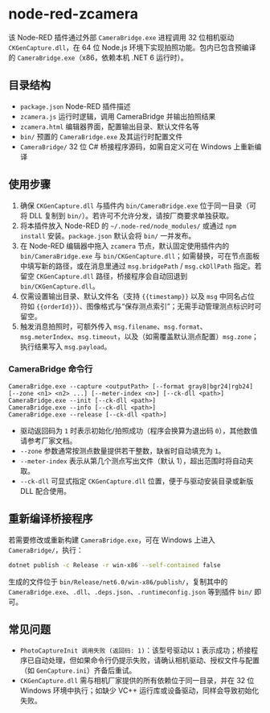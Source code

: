 # node-red-zcamera

该 Node-RED 插件通过外部 `CameraBridge.exe` 进程调用 32 位相机驱动 `CKGenCapture.dll`，在 64 位 Node.js 环境下实现拍照功能。包内已包含预编译的 `CameraBridge.exe`（x86，依赖本机 .NET 6 运行时）。

## 目录结构

- `package.json` Node-RED 插件描述
- `zcamera.js` 运行时逻辑，调用 CameraBridge 并输出拍照结果
- `zcamera.html` 编辑器界面，配置输出目录、默认文件名等
- `bin/` 预置的 `CameraBridge.exe` 及其运行时配置文件
- `CameraBridge/` 32 位 C# 桥接程序源码，如需自定义可在 Windows 上重新编译

## 使用步骤

1. 确保 `CKGenCapture.dll` 与插件内 `bin/CameraBridge.exe` 位于同一目录（可将 DLL 复制到 `bin/`）。若许可不允许分发，请按厂商要求单独获取。
2. 将本插件放入 Node-RED 的 `~/.node-red/node_modules/` 或通过 `npm install` 安装。`package.json` 默认会将 `bin/` 一并发布。
3. 在 Node-RED 编辑器中拖入 `zcamera` 节点，默认固定使用插件内的 `bin/CameraBridge.exe` 与 `bin/CKGenCapture.dll`；如需替换，可在节点面板中填写新的路径，或在消息里通过 `msg.bridgePath` / `msg.ckDllPath` 指定。若留空 `CKGenCapture.dll` 路径，桥接程序会自动回退到 `bin/CKGenCapture.dll`。
4. 仅需设置输出目录、默认文件名（支持 `{{timestamp}}` 以及 `msg` 中同名占位符如 `{{orderId}}`）、图像格式与“保存测点索引”；无需手动管理测点标识时可留空。
5. 触发消息拍照时，可额外传入 `msg.filename`、`msg.format`、`msg.meterIndex`、`msg.timeout`，以及（如需覆盖默认测点配置）`msg.zone`；执行结果写入 `msg.payload`。

### CameraBridge 命令行

```text
CameraBridge.exe --capture <outputPath> [--format gray8|bgr24|rgb24] [--zone <n1> <n2> ...] [--meter-index <n>] [--ck-dll <path>]
CameraBridge.exe --init [--ck-dll <path>]
CameraBridge.exe --info [--ck-dll <path>]
CameraBridge.exe --release [--ck-dll <path>]
```

- 驱动返回码为 `1` 时表示初始化/拍照成功（程序会换算为退出码 `0`），其他数值请参考厂家文档。
- `--zone` 参数通常按测点数量提供若干整数，缺省时自动填充为 `1`。
- `--meter-index` 表示从第几个测点写出文件（默认 1），超出范围时将自动夹取。
- `--ck-dll` 可显式指定 `CKGenCapture.dll` 位置，便于与驱动安装目录或新版 DLL 配合使用。

## 重新编译桥接程序

若需要修改或重新构建 `CameraBridge.exe`，可在 Windows 上进入 `CameraBridge/`，执行：

```bash
dotnet publish -c Release -r win-x86 --self-contained false
```

生成的文件位于 `bin/Release/net6.0/win-x86/publish/`，复制其中的 `CameraBridge.exe`、`.dll`、`.deps.json`、`.runtimeconfig.json` 等到插件 `bin/` 即可。

## 常见问题

- `PhotoCaptureInit 调用失败 (返回码: 1)`：该型号驱动以 `1` 表示成功；桥接程序已自动处理，但如果命令行仍提示失败，请确认相机驱动、授权文件与配置（如 `GenCapture.ini`）齐备后重试。
- `CKGenCapture.dll` 需与相机厂家提供的所有依赖位于同一目录，并在 32 位 Windows 环境中执行；如缺少 VC++ 运行库或设备驱动，同样会导致初始化失败。
